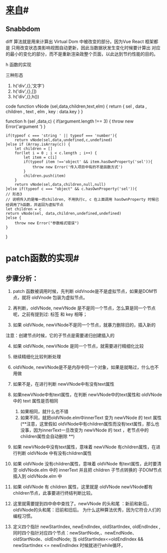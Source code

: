 # [来自](https://www.jianshu.com/p/c9829b514a58)#
## Snabbdom ##
diff 算法就是用来计算出 Virtual Dom 中被改变的部分。因为Vue React 框架都是 只用改变状态类影响视图自动更新，因此当数据状发生变化时候要计算出 对应的最小的变化的部分，而不是重新渲染政整个页面，以此达到节约性能的目的。

h 函数的实现

三种形态 
1. h('div',{},'文字')
2. h('div',{},[]) 
3. h('div',{},h())

code
function vNode (sel,data,children,text,elm) {
    return {
        sel ,
        data ,
        children ,
        text , 
        elm ,
        key : data.key
    }
} 

function h (sel ,data,c) {
    if(argument.length !== 3) {
        throw new Error('argument ')
    }

    if(typeof c === 'string ' || typeof === 'number'){
        return vNode(sel,data,undefined,c,undefined)
    }else if (Array.isArray(c)) {
        let children = [] 
        for(let i = 0 ; i < c.length ; i++) {
            let item = c[i]
            if(typeof item !=='object' && item.hasOwnProperty('sel')){
                throw new Error('传入项目中有的不是函数方式')
            }
            children.push(item)
        }
        return vNode(sel,data,children,null,null)
    }else if(typeof c === "object" && c.hasOwnProperty('sel')){
    // 形态3
    // 说明传入的是唯一的children, 不用执行c, c 在上面调用 hasOwnProperty 时候已经调用了h函数，并返回为虚拟节点
    let children = c
    return vNode(sel, data,children,undefined,undefined)
    }else {
        throw new Error("参数格式错误")
    }
}

# patch函数的实现#
## 步骤分析：
1. patch 函数被调用时候，先判断 oldVnode是不是虚拟节点，如果是DOM节点，就将 oldVnode 包装为虚拟节点。

2. 再判断，oldVNode, newVNode 是不是同一个节点，怎么算是同一个节点呢，之前有提到过: 标签 和 key 相等；

3. 如果 oldVNode, newVNode不是同一个节点，就暴力删除旧的，插入新的

注意：创建节点时候，它的子节点是需要递归创建插入的

4. 如果 oldVNode, newVNode 是同一个节点，就需要进行精细化比较

5. 继续精细化比较判断处理

6. oldVNode, newVNode是不是内存中同一个对象，如果是就略过，什么也不用做

7. 如果不是，在进行判断 newVNode中有没有text属性

8. 如果newVNode中有text属性，在判断 newVNode中的text属性和 oldVNode 中的 text 属性是否相同

    1. 如果相同，就什么也不错
    2. 如果不同，就把oldVNode.elm中innerText 变为 newVNode 的 text 属性 (**注意，这里假如 oldVNode中有children属性而没有text属性，那么也没事，因为innerText一旦改变为 newVNode 的 text ，老节点中的children属性会自动删除 **)

9. 如果 newVNode中没有text属性，意味着 newVNode 有children属性，在进行判断 oldVNode 中有没有children属性

10. 如果 oldVNode 没有children属性，意味着 oldVNode 有text属性，此时要清空 oldVNode.elm 中的 innerText 并且把 children 子节点转换的 子DOM节点插入到 oldVNode.elm 中

11. 如果 oldVNode 有 children 属性，这里就是 oldVNode newVNode都有children节点，此事要进行终结判断比较。

12. 这里就需要提到四中命中查找了。newVNode 的头和尾 ：新前和新后，oldVNode的头和尾：旧前和旧后。 为什么这种算法优秀，因为它符合人们的编程习惯。

13. 定义四个指针 newStartIndex, newEndIndex, oldStartIndex, oldEndIndex , 同时四个指针对应四个节点：newStartNode,、newEndNode、oldStartNode、oldEndNode; 当 oldStartIndex<=oldEndIndex && newStartIndex <= newEndIndex 时候就进行while循环，










